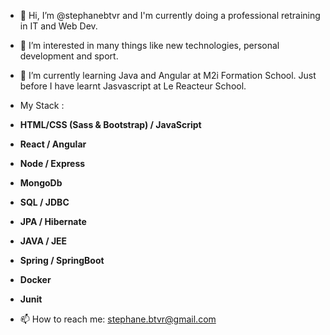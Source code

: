 - 👋 Hi, I’m @stephanebtvr and I'm currently doing a professional retraining in IT and Web Dev.
- 👀 I’m interested in many things like new technologies, personal development and sport.
- 🌱 I’m currently learning Java and Angular at M2i Formation School. Just before I have learnt Jasvascript at Le Reacteur School.
- My Stack :
-  __HTML/CSS (Sass & Bootstrap) / JavaScript__
- __React / Angular__
- __Node / Express__
- __MongoDb__
- __SQL / JDBC__
- __JPA / Hibernate__
- __JAVA / JEE__         
- __Spring / SpringBoot__ 
- __Docker__ 
- __Junit__         

- 📫 How to reach me: stephane.btvr@gmail.com

<!---
stephanebtvr/stephanebtvr is a ✨ special ✨ repository because its `README.md` (this file) appears on your GitHub profile.
You can click the Preview link to take a look at your changes.
--->
